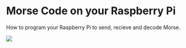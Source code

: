 # Morse Code on your Raspberry Pi

How to program your Raspberry Pi to send, recieve and decode Morse.

![](./images/cover.jpg)
